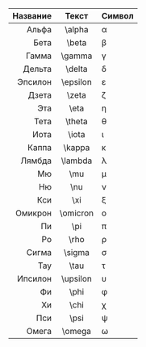 | Название |  Текст   | Символ |
| -------: | :------: | :----- |
| Альфа |  \alpha  | α      |
|     Бета |  \beta   | β      |
|    Гамма |  \gamma  | γ      |
|   Дельта |  \delta  | δ      |
|  Эпсилон | \epsilon | ε      |
|    Дзета |  \zeta   | ζ      |
|      Эта |   \eta   | η      |
|     Тета |  \theta  | θ      |
|     Иота |  \iota   | ι      |
|    Каппа |  \kappa  | κ      |
|   Лямбда | \lambda  | λ      |
|       Мю |   \mu    | μ      |
|       Ню |   \nu    | ν      |
|      Кси |   \xi    | ξ      |
|  Омикрон | \omicron | ο      |
|       Пи |   \pi    | π      |
|       Ро |   \rho   | ρ      |
|    Сигма |  \sigma  | σ      |
|      Тау |   \tau   | τ      |
|  Ипсилон | \upsilon | υ      |
|       Фи |   \phi   | φ      |
|       Хи |   \chi   | χ      |
|      Пси |   \psi   | ψ      |
|    Омега |  \omega  | ω      |